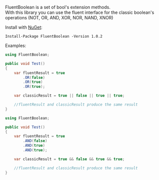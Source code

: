 FluentBoolean is a set of bool's extension methods.  
With this library you can use the fluent interface for the classic boolean's operations (NOT, OR, AND, XOR, NOR, NAND, XNOR)

Install with [NuGet](https://www.nuget.org/packages/FluentBoolean):
``` NuGet
Install-Package FluentBoolean -Version 1.0.2
```

Examples:
```C#
using FluentBoolean;

public void Test()
{
    var fluentResult = true
        .OR(false)
        .OR(true)
        .OR(true);

    var classicResult = true || false || true || true;

    //fluentResult and classicResult produce the same result
}
```
```C#
using FluentBoolean;

public void Test()
{
    var fluentResult = true
        .AND(false)
        .AND(true)
        .AND(true);

    var classicResult = true && false && true && true;

    //fluentResult and classicResult produce the same result
}
```
